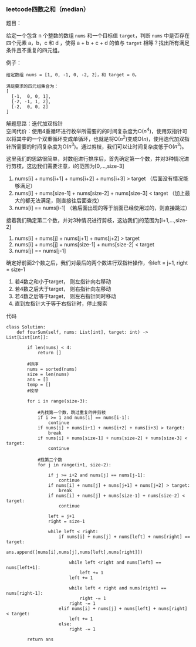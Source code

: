 ### leetcode四数之和（median）

题目：

给定一个包含 n 个整数的数组 `nums` 和一个目标值 `target`，判断 `nums` 中是否存在四个元素 a，b，c 和 d ，使得 a + b + c + d 的值与 `target` 相等？找出所有满足条件且不重复的四元组。

例子：

```
给定数组 nums = [1, 0, -1, 0, -2, 2]，和 target = 0。

满足要求的四元组集合为：
[
  [-1,  0, 0, 1],
  [-2, -1, 1, 2],
  [-2,  0, 0, 2]
]
```

解题思路：迭代加双指针  
空间代价：使用4重循环进行枚举所需要的的时间复杂度为O($n^4$)，使用双指针可以将其中的一个双重循环变成单循环，也就是将O($n^2$)变成O($n$)，使用迭代加双指针所需要的时间复杂度为O($n^3$)。通过剪枝，我们可以让时间复杂度低于O($n^3$)。

这里我们的思路很简单，对数组进行排序后，首先确定第一个数，并对3种情况进行剪枝，这边我们需要注意，i的范围为[0,...,size-3]  
1. nums[i] + nums[i+1] + nums[i+2] + nums[i+3] > target （后面没有情况能够满足）  
2. nums[i] + nums[size-1] + nums[size-2] + nums[size-3] < target （加上最大的都无法满足，则直接往后面查找）  
3. nums[i] == nums[i-1] （若后面出现的等于前面已经使用过的，则直接跳过）

接着我们确定第二个数，并对3种情况进行剪枝，这边我们j的范围为[i+1,...,size-2]  
1. nums[i] + nums[j] + nums[j+1] + nums[j+2] > target
2. nums[i] + nums[j] + nums[size-1] + nums[size-2] < target
3. nums[j] == nums[j-1] 

确定好前面2个数之后，我们对最后的两个数进行双指针操作，令left = j+1, right = size-1
1. 若4数之和小于target， 则左指针向右移动
2. 若4数之后大于target， 则右指针向左移动
3. 若4数之后等于target， 则左右指针同时移动
4. 直到左指针大于等于右指针时，停止搜索

代码
```
class Solution:
    def fourSum(self, nums: List[int], target: int) -> List[List[int]]:

        if len(nums) < 4:
            return []

        #排序
        nums = sorted(nums)
        size = len(nums)
        ans = []
        temp = []
        #枚举
        
        for i in range(size-3):

            #先找第一个数，跳过重复的并剪枝
            if i >= 1 and nums[i] == nums[i-1]:
                continue
            if nums[i] + nums[i+1] + nums[i+2] + nums[i+3] > target:
                break
            if nums[i] + nums[size-1] + nums[size-2] + nums[size-3] < target:
                continue
            
            #找第二个数
            for j in range(i+1, size-2):

                if j >= i+2 and nums[j] == nums[j-1]:
                    continue
                if nums[i] + nums[j] + nums[j+1] + nums[j+2] > target:
                    break
                if nums[i] + nums[j] + nums[size-1] + nums[size-2] < target:
                    continue
                
                left = j+1
                right = size-1

                while left < right:
                    if nums[i] + nums[j] + nums[left] + nums[right] == target:
                        ans.append([nums[i],nums[j],nums[left],nums[right]])

                        while left <right and nums[left] == nums[left+1]:
                            left += 1
                        left += 1

                        while left < right and nums[right] == nums[right-1]:
                            right -= 1
                        right -= 1
                    elif nums[i] + nums[j] + nums[left] + nums[right] < target:
                        left += 1
                    else:
                        right -= 1

        return ans
```
